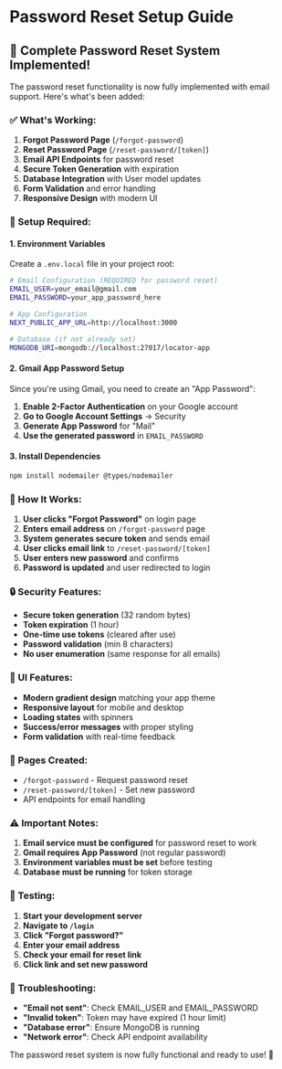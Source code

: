 # Password Reset Setup Guide

## 🚀 **Complete Password Reset System Implemented!**

The password reset functionality is now fully implemented with email support. Here's what's been added:

### **✅ What's Working:**

1. **Forgot Password Page** (`/forgot-password`)
2. **Reset Password Page** (`/reset-password/[token]`)
3. **Email API Endpoints** for password reset
4. **Secure Token Generation** with expiration
5. **Database Integration** with User model updates
6. **Form Validation** and error handling
7. **Responsive Design** with modern UI

### **🔧 Setup Required:**

#### **1. Environment Variables**
Create a `.env.local` file in your project root:

```bash
# Email Configuration (REQUIRED for password reset)
EMAIL_USER=your_email@gmail.com
EMAIL_PASSWORD=your_app_password_here

# App Configuration
NEXT_PUBLIC_APP_URL=http://localhost:3000

# Database (if not already set)
MONGODB_URI=mongodb://localhost:27017/locator-app
```

#### **2. Gmail App Password Setup**
Since you're using Gmail, you need to create an "App Password":

1. **Enable 2-Factor Authentication** on your Google account
2. **Go to Google Account Settings** → Security
3. **Generate App Password** for "Mail"
4. **Use the generated password** in `EMAIL_PASSWORD`

#### **3. Install Dependencies**
```bash
npm install nodemailer @types/nodemailer
```

### **📧 How It Works:**

1. **User clicks "Forgot Password"** on login page
2. **Enters email address** on `/forgot-password` page
3. **System generates secure token** and sends email
4. **User clicks email link** to `/reset-password/[token]`
5. **User enters new password** and confirms
6. **Password is updated** and user redirected to login

### **🔒 Security Features:**

- **Secure token generation** (32 random bytes)
- **Token expiration** (1 hour)
- **One-time use tokens** (cleared after use)
- **Password validation** (min 8 characters)
- **No user enumeration** (same response for all emails)

### **🎨 UI Features:**

- **Modern gradient design** matching your app theme
- **Responsive layout** for mobile and desktop
- **Loading states** with spinners
- **Success/error messages** with proper styling
- **Form validation** with real-time feedback

### **📱 Pages Created:**

- `/forgot-password` - Request password reset
- `/reset-password/[token]` - Set new password
- API endpoints for email handling

### **⚠️ Important Notes:**

1. **Email service must be configured** for password reset to work
2. **Gmail requires App Password** (not regular password)
3. **Environment variables must be set** before testing
4. **Database must be running** for token storage

### **🧪 Testing:**

1. **Start your development server**
2. **Navigate to `/login`**
3. **Click "Forgot password?"**
4. **Enter your email address**
5. **Check your email for reset link**
6. **Click link and set new password**

### **🔧 Troubleshooting:**

- **"Email not sent"**: Check EMAIL_USER and EMAIL_PASSWORD
- **"Invalid token"**: Token may have expired (1 hour limit)
- **"Database error"**: Ensure MongoDB is running
- **"Network error"**: Check API endpoint availability

The password reset system is now fully functional and ready to use! 🎉
